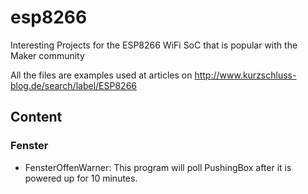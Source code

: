# esp8266
Interesting Projects for the ESP8266 WiFi SoC that is popular with the Maker community

All the files are examples used at articles on http://www.kurzschluss-blog.de/search/label/ESP8266

## Content
### Fenster
* FensterOffenWarner: This program will poll PushingBox after it is powered up for 10 minutes.